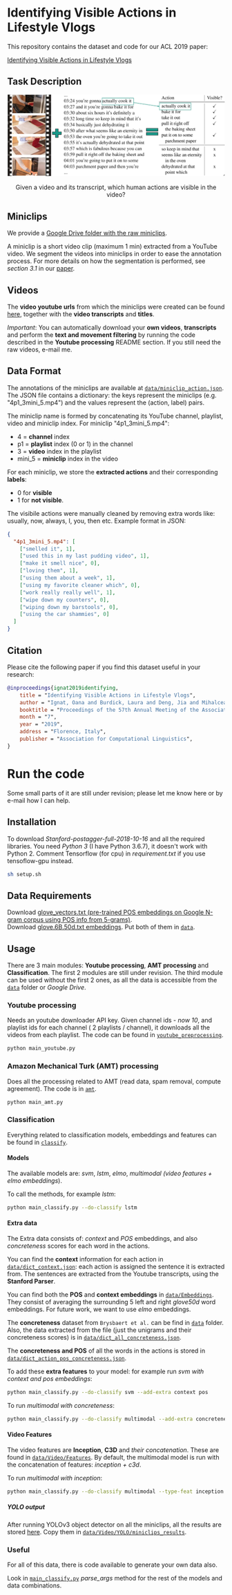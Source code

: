 # Identifying Visible Actions in Lifestyle Vlogs

This repository contains the dataset and code for our ACL 2019 paper:

[Identifying Visible Actions in Lifestyle Vlogs](https://arxiv.org/abs/1906.04236)

## Task Description

![Example instance](images/task_description.jpg)
<p align="center"> Given a video and its transcript, which human actions are visible in the video? </p>


## Miniclips

We provide a [Google Drive folder with the raw miniclips](https://drive.google.com/file/d/1yi3hsLFyMTVlEo7o1Fo3mbI57elXXnuH/view?usp=sharing).

A miniclip is a short video clip (maximum 1 min) extracted from a YouTube video. We segment the videos into miniclips in order to ease the annotation process.
For more details on how the segmentation is performed, see _section 3.1_ in our [paper](https://arxiv.org/abs/1906.04236).

## Videos
The __video youtube urls__ from which the miniclips were created can be found [here](https://drive.google.com/drive/folders/1t3_r0l7ca4FtP60YMTJ7CPBHWYamYtJ5?usp=sharing), together with the __video transcripts__ and __titles__.

*Important*: You can automatically download your __own videos__, __transcripts__ and perform the __text and movement filtering__ by running the code described in the __Youtube processing__ README section.
If you still need the raw videos, e-mail me.


## Data Format
The annotations of the miniclips are available at [`data/miniclip_action.json`](data/actions_miniclip.json).
The JSON file contains a dictionary: the keys represent the miniclips (e.g. "4p1_3mini_5.mp4") and the values represent the (action, label) pairs.

The miniclip name is formed by concatenating its YouTube channel, playlist, video and miniclip index. For miniclip "4p1_3mini_5.mp4":
* 4 = __channel__ index
* p1 = __playlist__ index (0 or 1) in the channel
* 3 = __video__ index in the playlist
* mini_5 = __miniclip__ index in the video

For each miniclip, we store the __extracted actions__ and their corresponding __labels__:
* 0 for __visible__
* 1 for __not visible__.

The visibile actions were manually cleaned by removing extra words like: usually, now, always, I, you, then etc.
Example format in JSON:

```json
{
  "4p1_3mini_5.mp4": [
    ["smelled it", 1],
    ["used this in my last pudding video", 1],
    ["make it smell nice", 0],
    ["loving them", 1],
    ["using them about a week", 1],
    ["using my favorite cleaner which", 0],
    ["work really really well", 1],
    ["wipe down my counters", 0],
    ["wiping down my barstools", 0],
    ["using the car shammies", 0]
  ]
}
```
## Citation

Please cite the following paper if you find this dataset useful in your research:

```bibtex
@inproceedings{ignat2019identifying,
    title = "Identifying Visible Actions in Lifestyle Vlogs",
    author = "Ignat, Oana and Burdick, Laura and Deng, Jia and Mihalcea, Rada",
    booktitle = "Proceedings of the 57th Annual Meeting of the Association for Computational Linguistics (Volume 1: Long Papers)",
    month = "7",
    year = "2019",
    address = "Florence, Italy",
    publisher = "Association for Computational Linguistics",
}
```

# Run the code

Some small parts of it are still under revision; please let me know here or by e-mail how I can help.

## Installation
To download *Stanford-postagger-full-2018-10-16* and all the required libraries.
You need *Python 3* (I have Python 3.6.7), it doesn't work with Python 2.
Comment Tensorflow (for cpu) in *requirement.txt* if you use tensoflow-gpu instead.

```bash
sh setup.sh
```

## Data Requirements
Download [glove_vectors.txt (pre-trained POS embeddings on Google N-gram corpus using POS info from 5-grams)](https://drive.google.com/open?id=1zSfeAKyPTuQMHOP53fPJDYqUqKs22tdJ).\
Download [glove.6B.50d.txt embeddings](https://drive.google.com/open?id=1TShifgw5OjUFYWZBnN5ez5uRijX5W3Ym).
Put both of them in [`data`](data).
## Usage
There are 3 main modules: **Youtube processing**, **AMT processing** and **Classification**. The first 2 modules are still under revision. The third module can be used without the first 2 ones,
as all the data is accessible from the [`data`](data) folder or *Google Drive*.

### Youtube processing
Needs an youtube downloader API key.
Given channel ids - *now 10*, and playlist ids for each channel ( 2 playlists / channel), it downloads all the videos from each playlist.
The code can be found in [`youtube_preprocessing`](youtube_preprocessing).

```bash
python main_youtube.py
```

### Amazon Mechanical Turk (AMT) processing
Does all the processing related to AMT (read data, spam removal, compute agreement). The code is in [`amt`](amt).
```bash
python main_amt.py
```

### Classification
Everything related to classification models, embeddings and features can be found in [`classify`](classify).

#### Models
The available models are: *svm*, *lstm*, *elmo*, *multimodal (video features + elmo embeddings*).

To call the methods, for example *lstm*:
```bash
python main_classify.py --do-classify lstm
```

#### Extra data
The Extra data consists of: *context* and *POS* embeddings, and also *concreteness* scores for each word in the actions.

You can find the **context** information for each action in [`data/dict_context.json`](data/dict_context.json): each action is assigned the sentence it is extracted from.
The sentences are extracted from the Youtube transcripts, using the **Stanford Parser**.

You can find both the **POS** and **context embeddings** in [`data/Embeddings`](data/Embeddings). They consist of averaging the surrounding 5 left and right *glove50d* word embeddings. For future work, we want to use *elmo* embeddings.

The **concreteness** dataset from `Brysbaert et al.` can be find in [`data`](data/) folder. Also, the data extracted from the file (just the unigrams and their concreteness scores) is in [`data/dict_all_concreteness.json`](data/dict_all_concreteness.json).

The **concreteness and POS** of all the words in the actions is stored in [`data/dict_action_pos_concreteness.json`](data/dict_action_pos_concreteness.json).

To add these **extra features** to your model: for example run *svm with context and pos embeddings*:

```bash
python main_classify.py --do-classify svm --add-extra context pos
```

To run *multimodal with concreteness*:
```bash
python main_classify.py --do-classify multimodal --add-extra concreteness
```

#### Video Features
The video features are **Inception**, **C3D** and *their concatenation*. These are found in [`data/Video/Features`](data/Video/Features). By default, the multimodal model is run with the concatenation of features:
*inception + c3d*.

To run *multimodal with inception*:
```bash
python main_classify.py --do-classify multimodal --type-feat inception
```

##### YOLO output
After running YOLOv3 object detector on all the miniclips, all the results are stored [here](https://drive.google.com/file/d/11GrSXgvKIqVpyTB0UrXhliIM--IWElll/view?usp=sharing). Copy them in [`data/Video/YOLO/miniclips_results`](data/Video/YOLO/miniclips_results).

### Useful

For all of this data, there is code available to generate your own data also.

Look in [`main_classify.py`](main_classify.py) *parse_args* method for the rest of the models and data combinations.

